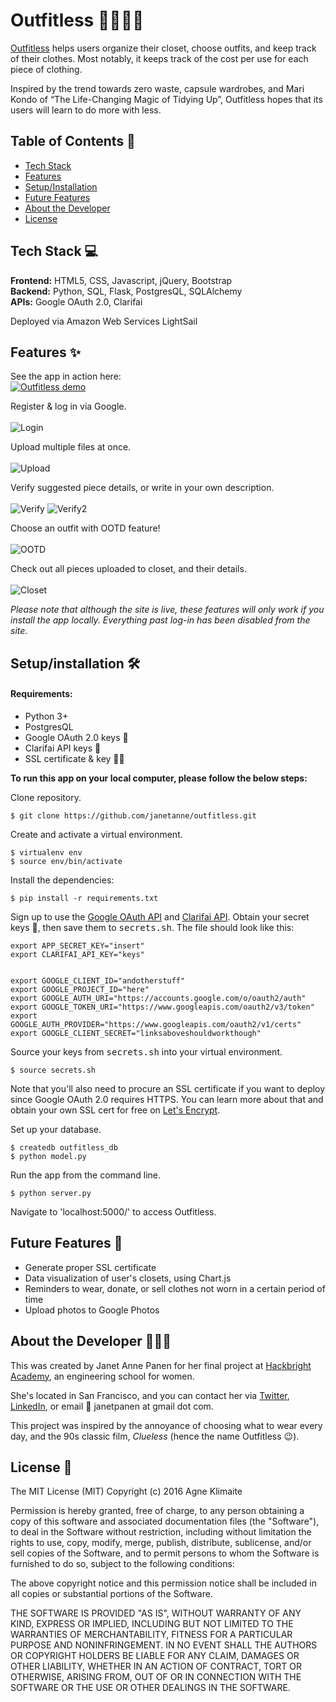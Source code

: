 # Outfitless 👕👗👖👚

[Outfitless](https://www.outfitless.com) helps users organize their closet, choose outfits, and keep track of their clothes. Most notably, it keeps track of the cost per use for each piece of clothing.

Inspired by the trend towards zero waste, capsule wardrobes, and Mari Kondo of “The Life-Changing Magic of Tidying Up”, Outfitless hopes that its users will learn to do more with less.

## Table of Contents 📑
* [Tech Stack](#tech-stack)
* [Features](#features)
* [Setup/Installation](#installation)
* [Future Features](#future)
* [About the Developer](#about)
* [License](#license)

## <a name="tech-stack"></a>Tech Stack 💻

__Frontend:__ HTML5, CSS, Javascript, jQuery, Bootstrap
<br>
__Backend:__ Python, SQL, Flask, PostgresQL, SQLAlchemy
<br>
__APIs:__ Google OAuth 2.0, Clarifai

Deployed via Amazon Web Services LightSail

## <a name="Features"></a>Features ✨

See the app in action here:<br>
[![Outfitless demo](http://img.youtube.com/vi/mC_pL3Wx85U/0.jpg)](http://www.youtube.com/watch?v=mC_pL3Wx85U)

Register & log in via Google.<br><br>
![Login](https://github.com/janetanne/outfitless/blob/master/static/images/_readme-images/login.png)

Upload multiple files at once.<br><br>
![Upload](https://github.com/janetanne/outfitless/blob/master/static/images/_readme-images/upload.png)

Verify suggested piece details, or write in your own description.<br><br>
![Verify](https://github.com/janetanne/outfitless/blob/master/static/images/_readme-images/verifydetails.png)
![Verify2](https://github.com/janetanne/outfitless/blob/master/static/images/_readme-images/verifydetails2.png)

Choose an outfit with OOTD feature!<br><br>
![OOTD](https://github.com/janetanne/outfitless/blob/master/static/images/_readme-images/ootd.png)

Check out all pieces uploaded to closet, and their details.<br><br>
![Closet](https://github.com/janetanne/outfitless/blob/master/static/images/_readme-images/closet.png)

*Please note that although the site is live, these features will only work if you install the app locally. Everything past log-in has been disabled from the site.*

## <a name="installation"></a>Setup/installation 🛠

#### Requirements:
- Python 3+
- PostgresQL
- Google OAuth 2.0 keys 🔑
- Clarifai API keys 🔑
- SSL certificate & key 🔖🔑

__To run this app on your local computer, please follow the below steps:__

Clone repository.
```
$ git clone https://github.com/janetanne/outfitless.git
```
Create and activate a virtual environment.
```
$ virtualenv env
$ source env/bin/activate
```

Install the dependencies:
```
$ pip install -r requirements.txt
```

Sign up to use the [Google OAuth API](https://developers.google.com/identity/protocols/OAuth2) and [Clarifai API](https://clarifai.com/developer). Obtain your secret keys 🔑, then save them to <kbd>secrets.sh</kbd>. The file should look like this:
```
export APP_SECRET_KEY="insert"
export CLARIFAI_API_KEY="keys"


export GOOGLE_CLIENT_ID="andotherstuff"
export GOOGLE_PROJECT_ID="here"
export GOOGLE_AUTH_URI="https://accounts.google.com/o/oauth2/auth"
export GOOGLE_TOKEN_URI="https://www.googleapis.com/oauth2/v3/token"
export GOOGLE_AUTH_PROVIDER="https://www.googleapis.com/oauth2/v1/certs"
export GOOGLE_CLIENT_SECRET="linksaboveshouldworkthough"
```

Source your keys from <kbd>secrets.sh</kbd> into your virtual environment.
```
$ source secrets.sh
```

Note that you'll also need to procure an SSL certificate if you want to deploy since Google OAuth 2.0 requires HTTPS. You can learn more about that and obtain your own SSL cert for free on [Let's Encrypt](https://letsencrypt.org/).

Set up your database.
```
$ createdb outfitless_db
$ python model.py
```

Run the app from the command line.
```
$ python server.py
```

Navigate to 'localhost:5000/' to access Outfitless.

## <a name="future"></a>Future Features 🔮
- Generate proper SSL certificate
- Data visualization of user's closets, using Chart.js
- Reminders to wear, donate, or sell clothes not worn in a certain period of time
- Upload photos to Google Photos

## <a name="about"></a>About the Developer 👩🏻‍💻
This was created by Janet Anne Panen for her final project at [Hackbright Academy](https://www.hackbrightacademy.com), an engineering school for women.

She's located in San Francisco, and you can contact her via [Twitter](https://www.twitter.com/janetanne), [LinkedIn](https://www.linkedin.com/in/janetanne), or email 📧 janetpanen at gmail dot com.

This project was inspired by the annoyance of choosing what to wear every day, and the 90s classic film, *Clueless* (hence the name Outfitless 😉).

## <a name="license"></a>License 📝
The MIT License (MIT)
Copyright (c) 2016 Agne Klimaite

Permission is hereby granted, free of charge, to any person obtaining a copy of this software and associated documentation files (the "Software"), to deal in the Software without restriction, including without limitation the rights to use, copy, modify, merge, publish, distribute, sublicense, and/or sell copies of the Software, and to permit persons to whom the Software is furnished to do so, subject to the following conditions:

The above copyright notice and this permission notice shall be included in all copies or substantial portions of the Software.

THE SOFTWARE IS PROVIDED "AS IS", WITHOUT WARRANTY OF ANY KIND, EXPRESS OR IMPLIED, INCLUDING BUT NOT LIMITED TO THE WARRANTIES OF MERCHANTABILITY, FITNESS FOR A PARTICULAR PURPOSE AND NONINFRINGEMENT. IN NO EVENT SHALL THE AUTHORS OR COPYRIGHT HOLDERS BE LIABLE FOR ANY CLAIM, DAMAGES OR OTHER LIABILITY, WHETHER IN AN ACTION OF CONTRACT, TORT OR OTHERWISE, ARISING FROM, OUT OF OR IN CONNECTION WITH THE SOFTWARE OR THE USE OR OTHER DEALINGS IN THE SOFTWARE.
